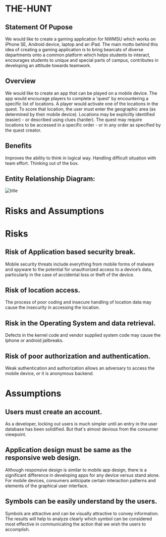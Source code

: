 # THE-HUNT

## Statement Of Pupose

We would like to create a gaming application for NWMSU which works on iPhone SE, Android device, laptop and an iPad. The main motto behind this idea of creating a gaming application is to bring bearcats of diverse departments onto a common platform which helps students to interact, encourages students to unique and special parts of campus, contributes in developing an attitude towards teamwork.

## Overview

We would like to create an app that can be played on a mobile device. The app would encourage players to complete a 'quest' by encountering a specific list of locations. A player would activate one of the locations in the quest. To score that location, the user must enter the geographic area (as determined by their mobile device). Locations may be explicitly identified (easier) - or described using clues (harder). The quest may require locations to be accessed in a specific order - or in any order as specified by the quest creator.

## Benefits
Improves the ability to think in logical way.
Handling difficult situation with team effort.
Thinking out of the box.

## Entity Relationship Diagram:
![title](Images/ER.png)


# Risks and Assumptions
# Risks
## Risk of Application based security break.
Mobile security threats include everything from mobile forms of malware and spyware to the potential for unauthorized access to a device’s data, particularly in the case of accidental loss or theft of the device.

## Risk of location access.
The process of poor coding and insecure handling of location data may cause the insecurity in accessing the location.

## Risk in the Operating System and data retrieval.
Defects in the kernel code and vendor supplied system code may cause the Iphone or android jailbreaks.

## Risk of poor authorization and authentication.
Weak authentication and authorization allows an adversary to access the mobile device, or it is anonymous backend.


# Assumptions
## Users must create an account.
As a developer, locking out users is much simpler until an entry in the user database has been solidified. But that's almost devious from the consumer viewpoint.

## Application design must be same as the responsive web design.
Although responsive design is similar to mobile app design, there is a significant difference in developing apps for any device versus stand alone.
For mobile devices, consumers anticipate certain interaction patterns and elements of the graphical user interface.

## Symbols can be easily understand by the users.
Symbols are attractive and can be visually attractive to convey information. The results will help to analyze clearly which symbol can be considered most effective in communicating the action that we wish the users to accomplish. 

